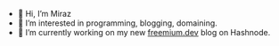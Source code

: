 - 👋 Hi, I’m Miraz
- 👀 I’m interested in programming, blogging, domaining.
- 🌱 I’m currently working on my new [freemium.dev](https://freemium.dev/) blog on Hashnode.

<!---
TheMiraz/TheMiraz is a ✨ special ✨ repository because its `README.md` (this file) appears on your GitHub profile.
You can click the Preview link to take a look at your changes.
--->
